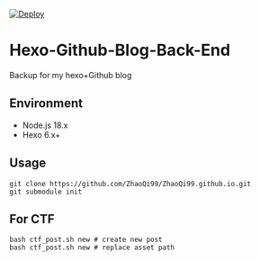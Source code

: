 [![Deploy](https://github.com/ZhaoQi99/ZhaoQi99.github.io/actions/workflows/deploy.yml/badge.svg?branch=Backup)](https://github.com/ZhaoQi99/ZhaoQi99.github.io/actions/workflows/deploy.yml)
# Hexo-Github-Blog-Back-End
Backup for my hexo+Github blog 

## Environment
* Node.js 18.x
* Hexo 6.x+

## Usage

```shell
git clone https://github.com/ZhaoQi99/ZhaoQi99.github.io.git
git submodule init
```
## For CTF
```shell
bash ctf_post.sh new # create new post
bash ctf_post.sh new # replace asset path
```
